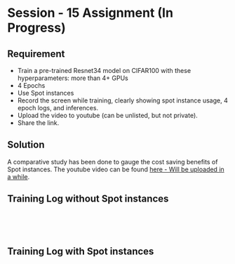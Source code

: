 # Session - 15 Assignment (In Progress)

## Requirement

- Train a pre-trained Resnet34 model on CIFAR100 with these hyperparameters:
more than 4+ GPUs
- 4 Epochs
- Use Spot instances
- Record the screen while training, clearly showing spot instance usage, 4 epoch logs, and inferences. 
- Upload the video to youtube (can be unlisted, but not private). 
- Share the link.


## Solution

A comparative study has been done to gauge the cost saving benefits of Spot instances.
The youtube video can be found [here - Will be uploaded in a while](https://colab.research.google.com/drive/1WgLUYTqaWduVVesIXSS6vl9FiVKG7CI4).


## Training Log without Spot instances
<pre>



</pre>

## Training Log with Spot instances
<pre>



</pre>

